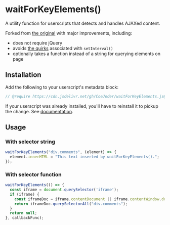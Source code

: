 # waitForKeyElements()
A utility function for userscripts that detects and handles AJAXed content. 

Forked from [the original](https://gist.github.com/BrockA/2625891) with major improvements, including:
- does not require jQuery
- avoids [the quirks](https://www.thecodeship.com/web-development/alternative-to-javascript-evil-setinterval/) associated with `setInterval()`
- optionally takes a function instead of a string for querying elements on page

## Installation
Add the following to your userscript's metadata block:
```javascript
// @require https://cdn.jsdelivr.net/gh/CoeJoder/waitForKeyElements.js@v1.1/waitForKeyElements.js
```
If your userscript was already installed, you'll have to reinstall it to pickup the change. See [documentation](https://sourceforge.net/p/greasemonkey/wiki/Metadata_Block/#require).

## Usage
### With selector string
```javascript
waitForKeyElements("div.comments", (element) => {
  element.innerHTML = "This text inserted by waitForKeyElements().";
});
```
### With selector function
```javascript
waitForKeyElements(() => {
  const iframe = document.querySelector('iframe');
  if (iframe) {
    const iframeDoc = iframe.contentDocument || iframe.contentWindow.document;
    return iframeDoc.querySelectorAll("div.comments");
  }
  return null;
}, callbackFunc);
```
